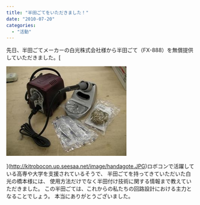 ```yaml
---
title: "半田ごてをいただきました！"
date: "2010-07-20"
categories: 
  - "活動"
---
```


先日、半田ごてメーカーの白光株式会社様から半田ごて（FX-888）を無償提供していただきました。[

![handagote.JPG](images/handagote-thumbnail2.JPG)

](http://kitrobocon.up.seesaa.net/image/handagote.JPG)ロボコンで活躍している高専や大学を支援されているそうで、 半田ごてを持ってきていただいた白光の橋本様には、 使用方法だけでなく半田付け技術に関する情報まで教えていただきました。 この半田ごては、これからの私たちの回路設計における主力となることでしょう。 本当にありがとうございました。
